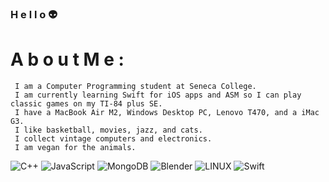 ### H e l l o  👽

 #  A  b  o  u  t    M  e  :
     I am a Computer Programming student at Seneca College.
     I am currently learning Swift for iOS apps and ASM so I can play classic games on my TI-84 plus SE.
     I have a MacBook Air M2, Windows Desktop PC, Lenovo T470, and a iMac G3.
     I like basketball, movies, jazz, and cats.
     I collect vintage computers and electronics.
     I am vegan for the animals.

     
<!-- # 💻 Tech Stack: -->
![C++](https://img.shields.io/badge/c++-%2300599C.svg?style=plastic&logo=c%2B%2B&logoColor=white) ![JavaScript](https://img.shields.io/badge/javascript-%23323330.svg?style=plastic&logo=javascript&logoColor=%23F7DF1E) ![MongoDB](https://img.shields.io/badge/MongoDB-%234ea94b.svg?style=plastic&logo=mongodb&logoColor=white) ![Blender](https://img.shields.io/badge/blender-%23F5792A.svg?style=plastic&logo=blender&logoColor=white) ![LINUX](https://img.shields.io/badge/Linux-FCC624?style=plastic&logo=linux&logoColor=black) ![Swift](https://img.shields.io/badge/swift-F54A2A?style=flat-square&logo=swift&logoColor=white)

<!-- [![](https://visitcount.itsvg.in/api?id=L12-L&icon=7&color=0)](https://visitcount.itsvg.in) -->
<!-- Proudly created with GPRM ( https://gprm.itsvg.in ) -->
